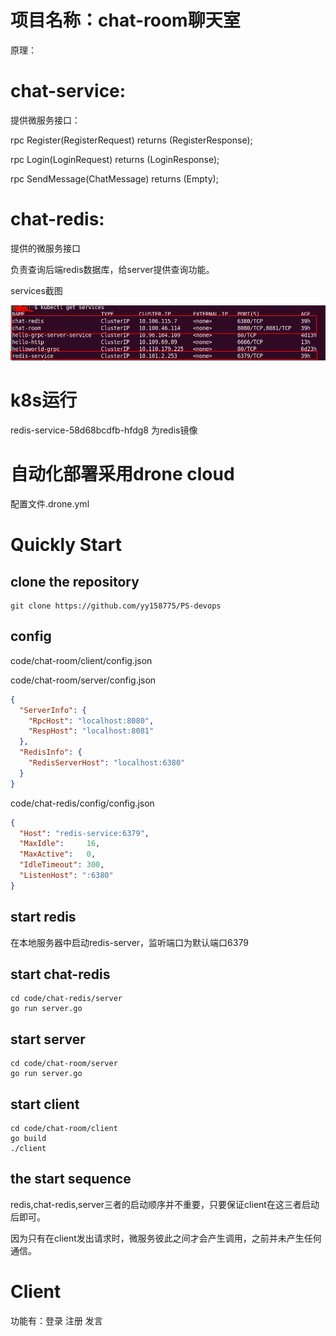 # 项目名称：chat-room聊天室

原理：





# chat-service:

提供微服务接口：


rpc Register(RegisterRequest)      returns (RegisterResponse);

rpc Login(LoginRequest)       		returns (LoginResponse);

rpc SendMessage(ChatMessage)  returns (Empty);

# chat-redis:

提供的微服务接口

负责查询后端redis数据库，给server提供查询功能。

services截图

![Image-text](https://github.com/yy158775/PS-devops/blob/master/docs/photo/services.png)


# k8s运行

redis-service-58d68bcdfb-hfdg8    为redis镜像



# 自动化部署采用drone cloud

配置文件.drone.yml

# Quickly Start

## clone the repository

```
git clone https://github.com/yy158775/PS-devops
```

## config



code/chat-room/client/config.json

code/chat-room/server/config.json

```json
{
  "ServerInfo": {
    "RpcHost": "localhost:8080",
    "RespHost": "localhost:8081"
  },
  "RedisInfo": {
    "RedisServerHost": "localhost:6380"
  }
}
```



code/chat-redis/config/config.json

```json
{
  "Host": "redis-service:6379",
  "MaxIdle":     16,
  "MaxActive":   0,
  "IdleTimeout": 300,
  "ListenHost": ":6380"
}
```

## start redis

在本地服务器中启动redis-server，监听端口为默认端口6379

## start chat-redis

```
cd code/chat-redis/server
go run server.go
```

## start server

```
cd code/chat-room/server
go run server.go
```

## start client

```
cd code/chat-room/client
go build
./client
```

## the start sequence 

​	redis,chat-redis,server三者的启动顺序并不重要，只要保证client在这三者启动后即可。

​	因为只有在client发出请求时，微服务彼此之间才会产生调用，之前并未产生任何通信。

# Client

功能有：登录   注册    发言



